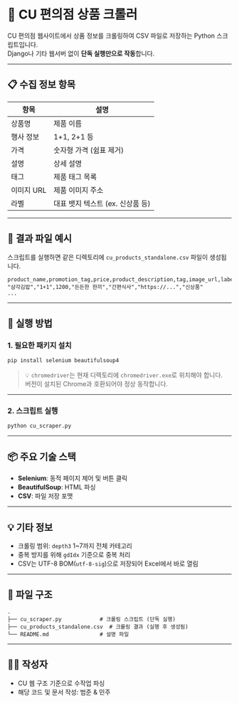 # 🛒 CU 편의점 상품 크롤러

CU 편의점 웹사이트에서 상품 정보를 크롤링하여 CSV 파일로 저장하는 Python 스크립트입니다.  
Django나 기타 웹서버 없이 **단독 실행만으로 작동**합니다.

---

## 📋 수집 정보 항목

| 항목 | 설명 |
|------|------|
| 상품명 | 제품 이름 |
| 행사 정보 | 1+1, 2+1 등 |
| 가격 | 숫자형 가격 (쉼표 제거) |
| 설명 | 상세 설명 |
| 태그 | 제품 태그 목록 |
| 이미지 URL | 제품 이미지 주소 |
| 라벨 | 대표 뱃지 텍스트 (ex. 신상품 등) |

---

## 📁 결과 파일 예시

스크립트를 실행하면 같은 디렉토리에 `cu_products_standalone.csv` 파일이 생성됩니다.

```csv
product_name,promotion_tag,price,product_description,tag,image_url,label
"삼각김밥","1+1",1200,"든든한 한끼","간편식사","https://...","신상품"
...
```

---

## 🚀 실행 방법

### 1. 필요한 패키지 설치

```bash
pip install selenium beautifulsoup4
```

> 💡 `chromedriver`는 현재 디렉토리에 `chromedriver.exe`로 위치해야 합니다.  
> 버전이 설치된 Chrome과 호환되어야 정상 동작합니다.

---

### 2. 스크립트 실행

```bash
python cu_scraper.py
```

---

## 📦 주요 기술 스택

- **Selenium**: 동적 페이지 제어 및 버튼 클릭
- **BeautifulSoup**: HTML 파싱
- **CSV**: 파일 저장 포맷

---

## 💡 기타 정보

- 크롤링 범위: `depth3` 1~7까지 전체 카테고리
- 중복 방지를 위해 `gdIdx` 기준으로 중복 처리
- CSV는 UTF-8 BOM(`utf-8-sig`)으로 저장되어 Excel에서 바로 열림

---

## 📂 파일 구조

```
.
├── cu_scraper.py            # 크롤링 스크립트 (단독 실행)
├── cu_products_standalone.csv  # 크롤링 결과 (실행 후 생성됨)
└── README.md                # 설명 파일
```

---

## 🧑‍💻 작성자

- CU 웹 구조 기준으로 수작업 파싱
- 해당 코드 및 문서 작성: 범준 & 민주
